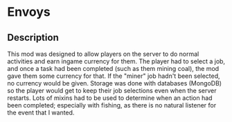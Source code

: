 # Envoys
## Description
This mod was designed to allow players on the server to do normal activities and earn ingame currency for them. The player had to select a job, and once a task had been completed (such as them mining coal), the mod gave them some currency for that. If the "miner" job hadn't been selected, no currency would be given. Storage was done with databases (MongoDB) so the player would get to keep their job selections even when the server restarts. Lots of mixins had to be used to determine when an action had been completed; especially with fishing, as there is no natural listener for the event that I wanted. 
